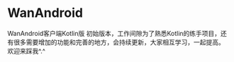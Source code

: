 # WanAndroid
WanAndroid客户端Kotlin版
初始版本，工作间隙为了熟悉Kotlin的练手项目，还有很多需要增加的功能和完善的地方，会持续更新，大家相互学习，一起提高。
欢迎来踩我^.^
